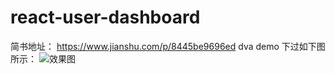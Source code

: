 # react-user-dashboard
简书地址： https://www.jianshu.com/p/8445be9696ed
dva demo
下过如下图所示：
![效果图](https://github.com/Sawyer-china/react-user-dashboard/blob/master/222.gif)
